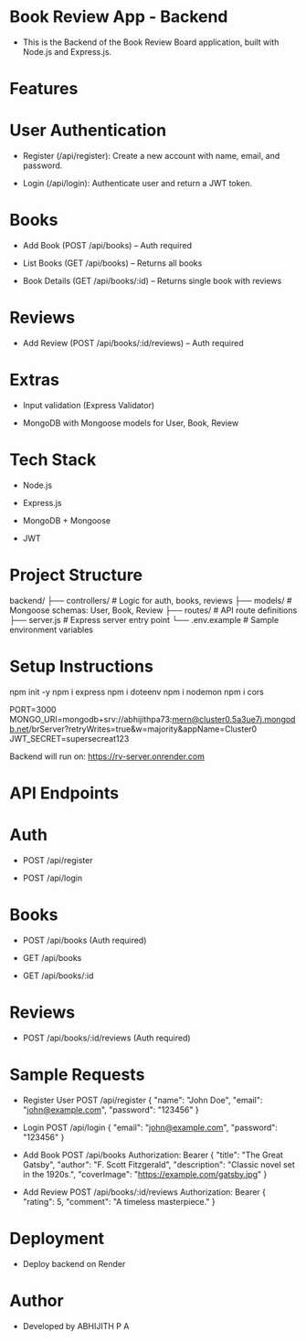 # Book Review App - Backend

* This is the Backend of the Book Review Board application, built with Node.js and Express.js.

# Features

# User Authentication

* Register (/api/register): Create a new account with name, email, and password.

* Login (/api/login): Authenticate user and return a JWT token.

# Books

* Add Book (POST /api/books) – Auth required

* List Books (GET /api/books) – Returns all books

* Book Details (GET /api/books/:id) – Returns single book with reviews

# Reviews

* Add Review (POST /api/books/:id/reviews) – Auth required

# Extras

* Input validation (Express Validator)

* MongoDB with Mongoose models for User, Book, Review

# Tech Stack

* Node.js

* Express.js

* MongoDB + Mongoose

* JWT

# Project Structure

backend/
├── controllers/       # Logic for auth, books, reviews
├── models/            # Mongoose schemas: User, Book, Review
├── routes/            # API route definitions
├── server.js          # Express server entry point
└── .env.example       # Sample environment variables

#  Setup Instructions

npm init -y
npm i express
npm i doteenv
npm i nodemon
npm i cors

PORT=3000
MONGO_URI=mongodb+srv://abhijithpa73:mern@cluster0.5a3ue7j.mongodb.net/brServer?retryWrites=true&w=majority&appName=Cluster0
JWT_SECRET=supersecreat123

Backend will run on: https://rv-server.onrender.com

# API Endpoints

# Auth

* POST /api/register

* POST /api/login

# Books

* POST /api/books (Auth required)

* GET /api/books

* GET /api/books/:id

# Reviews

* POST /api/books/:id/reviews (Auth required)

# Sample Requests

* Register User
POST /api/register
{
  "name": "John Doe",
  "email": "john@example.com",
  "password": "123456"
}

* Login
POST /api/login
{
  "email": "john@example.com",
  "password": "123456"
}

* Add Book
POST /api/books
Authorization: Bearer <token>
{
  "title": "The Great Gatsby",
  "author": "F. Scott Fitzgerald",
  "description": "Classic novel set in the 1920s.",
  "coverImage": "https://example.com/gatsby.jpg"
}

* Add Review
POST /api/books/:id/reviews
Authorization: Bearer <token>
{
  "rating": 5,
  "comment": "A timeless masterpiece."
}

# Deployment

* Deploy backend on Render

#  Author

* Developed by ABHIJITH P A